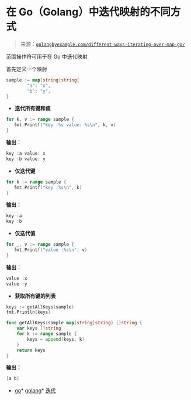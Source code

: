 <!--yml

类别：未分类

日期：2024-10-13 06:02:04

-->

# 在 Go（Golang）中迭代映射的不同方式

> 来源：[`golangbyexample.com/different-ways-iterating-over-map-go/`](https://golangbyexample.com/different-ways-iterating-over-map-go/)

范围操作符可用于在 Go 中迭代映射

首先定义一个映射

```go
sample := map[string]string{
        "a": "x",
        "b": "y",
}
```

+   **迭代所有键和值**

```go
for k, v := range sample {
   fmt.Printf("key :%s value: %s\n", k, v)
}
```

**输出：**

```go
key :a value: x
key :b value: y
```

+   **仅迭代键**

```go
for k := range sample {
   fmt.Printf("key :%s\n", k)
}
```

**输出：**

```go
key :a
key :b
```

+   **仅迭代值**

```go
for _, v := range sample {
   fmt.Printf("value :%s\n", v)
}
```

**输出：**

```go
value :x
value :y
```

+   **获取所有键的列表**

```go
keys := getAllKeys(sample)
fmt.Println(keys)

func getAllKeys(sample map[string]string) []string {
    var keys []string
    for k := range sample {
        keys = append(keys, k)
    }
    return keys
}
```

**输出：**

```go
[a b]
```

+   [go](https://golangbyexample.com/tag/go/)*   [golang](https://golangbyexample.com/tag/golang/)*   [迭代](https://golangbyexample.com/tag/iteration/)
